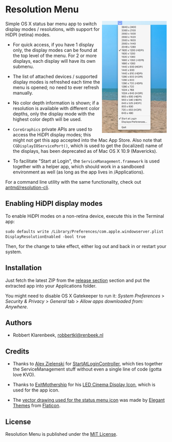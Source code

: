 # Resolution Menu

<img src="Graphics/Screenshot.jpg" align="right" width="40%">

Simple OS X status bar menu app to switch display modes / resolutions, with support for HiDPI (retina) modes.

* For quick access, if you have 1 display only, the display modes can be found at the top level of the menu. For 2 or more displays, each display will have its own submenu.

* The list of attached devices / supported display modes is refreshed each time the menu is opened; no need to ever refresh manually.

* No color depth information is shown; if a resolution is available with different color depths, only the display mode with the highest color depth will be used.

* `CoreGraphics` private APIs are used to access the HiDPI display modes; this might not get this app accepted into the Mac App Store. Also note that `CGDisplayIOServicePort()`, which is used to get the (localized) name of the displays, has been deprecated as of Mac OS X 10.9 (Mavericks).

* To facilitate "Start at Login", the `ServiceManagement.framework` is used together with a helper app, which should work in a sandboxed environment as well (as long as the app lives in /Applications).

For a command line utility with the same functionality, check out [antmd/resolution-cli](https://github.com/antmd/resolution-cli/).

## Enabling HiDPI display modes

To enable HiDPI modes on a non-retina device, execute this in the Terminal app:

```
sudo defaults write /Library/Preferences/com.apple.windowserver.plist DisplayResolutionEnabled -bool true
```

Then, for the change to take effect, either log out and back in or restart your system.

## Installation

Just fetch the latest ZIP from the [release section](https://github.com/robbertkl/ResolutionMenu/releases) section and put the extracted app into your Applications folder.

You might need to disable OS X Gatekeeper to run it: *System Preferences* > *Security & Privacy* > *General* tab > *Allow apps downloaded from: Anywhere*.

## Authors

* Robbert Klarenbeek, <robbertkl@renbeek.nl>

## Credits

* Thanks to [Alex Zielenski](https://twitter.com/#!/alexzielenski) for [StartAtLoginController](https://github.com/alexzielenski/StartAtLoginController), which ties together the ServiceManagement stuff without even a single line of code (gotta love KVO).

* Thanks to [ExitMothership](http://exitmothership.deviantart.com) for his [LED Cinema Display Icon](http://exitmothership.deviantart.com/art/LED-Cinema-Display-Icon-331815542), which is used for the app icon.

* The [vector drawing used for the status menu icon](Graphics/StatusMenuTemplate.eps) was made by [Elegant Themes](http://www.flaticon.com/authors/elegant-themes) from [Flaticon](http://www.flaticon.com).

## License

Resolution Menu is published under the [MIT License](http://www.opensource.org/licenses/mit-license.php).
